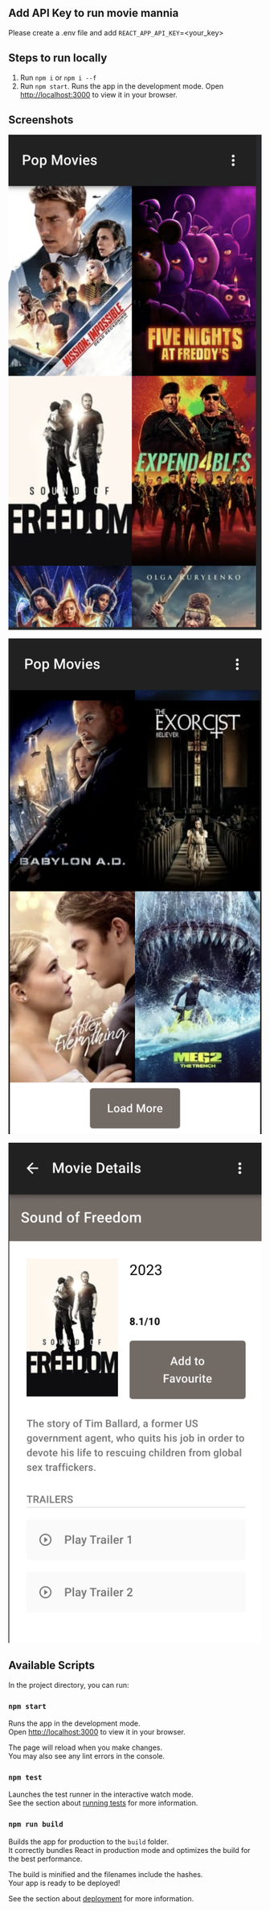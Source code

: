 ## Add API Key to run movie mannia

Please create a .env file and add `REACT_APP_API_KEY`=<your_key>

## Steps to run locally

1. Run `npm i` or `npm i --f`
2. Run `npm start`. Runs the app in the development mode. Open [http://localhost:3000](http://localhost:3000) to view it in your browser.

## Screenshots

![alt text](https://github.com/jaskeeratbhatia/movie-mania/blob/main/screenshots/sc1.png?raw=true)

![alt text](https://github.com/jaskeeratbhatia/movie-mania/blob/main/screenshots/sc2.png?raw=true)

![alt text](https://github.com/jaskeeratbhatia/movie-mania/blob/main/screenshots/sc3.png?raw=true)

## Available Scripts

In the project directory, you can run:
### `npm start`

Runs the app in the development mode.\
Open [http://localhost:3000](http://localhost:3000) to view it in your browser.

The page will reload when you make changes.\
You may also see any lint errors in the console.

### `npm test`

Launches the test runner in the interactive watch mode.\
See the section about [running tests](https://facebook.github.io/create-react-app/docs/running-tests) for more information.

### `npm run build`

Builds the app for production to the `build` folder.\
It correctly bundles React in production mode and optimizes the build for the best performance.

The build is minified and the filenames include the hashes.\
Your app is ready to be deployed!

See the section about [deployment](https://facebook.github.io/create-react-app/docs/deployment) for more information.

